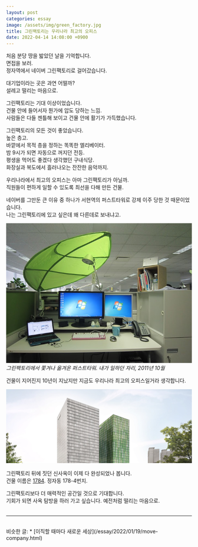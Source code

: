 ```yaml
---
layout: post
categories: essay
image: /assets/img/green_factory.jpg
title: 그린팩토리는 우리나라 최고의 오피스
date: 2022-04-14 14:08:00 +0900
---
```


처음 분당 땅을 밟았던 날을 기억합니다.  
면접을 보러.  
정자역에서 네이버 그린팩토리로 걸어갔습니다.

대기업이라는 곳은 과연 어떨까?  
설레고 떨리는 마음으로.

그린팩토리는 기대 이상이었습니다.  
건물 안에 들어서자 뭔가에 압도 당하는 느낌.  
사람들은 다들 젠틀해 보이고 건물 안에 활기가 가득했습니다.

그린팩토리의 모든 것이 좋았습니다.  
높은 층고.  
바깥에서 목적 층을 정하는 똑똑한 엘리베이터.  
밤 9시가 되면 자동으로 꺼지던 전등.  
평생을 먹어도 좋겠다 생각했던 구내식당.  
화장실과 복도에서 흘러나오는 잔잔한 음악까지.

우리나라에서 최고의 오피스는 아마 그린팩토리가 아닐까.  
직원들이 편하게 일할 수 있도록 최선을 다해 만든 건물.

네이버를 그만둔 큰 이유 중 하나가 서현역의 퍼스트타워로 강제 이주 당한 것 때문이었습니다.  
나는 그린팩토리에 있고 싶은데 왜 다른데로 보내냐고.

![](/assets/img/first_tower.jpg)  
*그린팩토리에서 쫓겨나 옮겨온 퍼스트타워. 내가 일하던 자리, 2011년 10월*

건물이 지어진지 10년이 지났지만 지금도 우리나라 최고의 오피스일거라 생각합니다.

![](/assets/img/1784.jpg)

그린팩토리 뒤에 짓던 신사옥이 이제 다 완성되었나 봅니다.  
건물 이름은 [1784](https://www.navercorp.com/naver/1784). 정자동 178-4번지.

그린팩토리보다 더 매력적인 공간일 것으로 기대합니다.  
기회가 되면 사옥 탐방을 하러 가고 싶습니다. 예전처럼 떨리는 마음으로.
<br>
<br>

---

<br>
비슷한 글:
* [이직할 때마다 새로운 세상](/essay/2022/01/19/move-company.html)